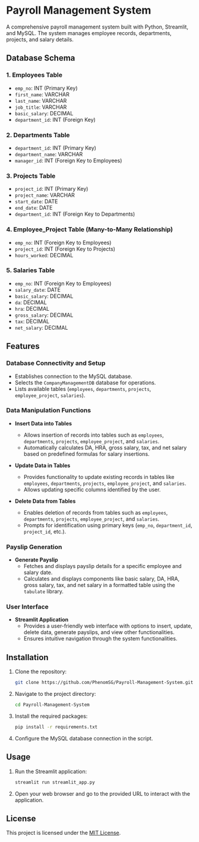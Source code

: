 # Payroll Management System

A comprehensive payroll management system built with Python, Streamlit, and MySQL. The system manages employee records, departments, projects, and salary details.

## Database Schema

### 1. Employees Table
- `emp_no`: INT (Primary Key)
- `first_name`: VARCHAR
- `last_name`: VARCHAR
- `job_title`: VARCHAR
- `basic_salary`: DECIMAL
- `department_id`: INT (Foreign Key)

### 2. Departments Table
- `department_id`: INT (Primary Key)
- `department_name`: VARCHAR
- `manager_id`: INT (Foreign Key to Employees)

### 3. Projects Table
- `project_id`: INT (Primary Key)
- `project_name`: VARCHAR
- `start_date`: DATE
- `end_date`: DATE
- `department_id`: INT (Foreign Key to Departments)

### 4. Employee_Project Table (Many-to-Many Relationship)
- `emp_no`: INT (Foreign Key to Employees)
- `project_id`: INT (Foreign Key to Projects)
- `hours_worked`: DECIMAL

### 5. Salaries Table
- `emp_no`: INT (Foreign Key to Employees)
- `salary_date`: DATE
- `basic_salary`: DECIMAL
- `da`: DECIMAL
- `hra`: DECIMAL
- `gross_salary`: DECIMAL
- `tax`: DECIMAL
- `net_salary`: DECIMAL

## Features

### Database Connectivity and Setup

- Establishes connection to the MySQL database.
- Selects the `CompanyManagementDB` database for operations.
- Lists available tables (`employees`, `departments`, `projects`, `employee_project`, `salaries`).

### Data Manipulation Functions

- **Insert Data into Tables**
  - Allows insertion of records into tables such as `employees`, `departments`, `projects`, `employee_project`, and `salaries`.
  - Automatically calculates DA, HRA, gross salary, tax, and net salary based on predefined formulas for salary insertions.

- **Update Data in Tables**
  - Provides functionality to update existing records in tables like `employees`, `departments`, `projects`, `employee_project`, and `salaries`.
  - Allows updating specific columns identified by the user.

- **Delete Data from Tables**
  - Enables deletion of records from tables such as `employees`, `departments`, `projects`, `employee_project`, and `salaries`.
  - Prompts for identification using primary keys (`emp_no`, `department_id`, `project_id`, etc.).

### Payslip Generation

- **Generate Payslip**
  - Fetches and displays payslip details for a specific employee and salary date.
  - Calculates and displays components like basic salary, DA, HRA, gross salary, tax, and net salary in a formatted table using the `tabulate` library.

### User Interface

- **Streamlit Application**
  - Provides a user-friendly web interface with options to insert, update, delete data, generate payslips, and view other functionalities.
  - Ensures intuitive navigation through the system functionalities.

## Installation

1. Clone the repository:
    ```sh
    git clone https://github.com/PhenomSG/Payroll-Management-System.git
    ```

2. Navigate to the project directory:
    ```sh
    cd Payroll-Management-System
    ```

3. Install the required packages:
    ```sh
    pip install -r requirements.txt
    ```

4. Configure the MySQL database connection in the script.

## Usage

1. Run the Streamlit application:
    ```sh
    streamlit run streamlit_app.py
    ```

2. Open your web browser and go to the provided URL to interact with the application.

## License

This project is licensed under the [MIT License](LICENSE.md).
